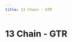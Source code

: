 ```yaml
---
title: 13 Chain - GTR
---
```

<ClientOnly><AssetLoader :reloadOnce="true" />
# 13 Chain - GTR

<br><br><GameSlides :jsonFileToLoad="'gtr/13chain_gtr_nov2.json'" :useRandomSeed="false" :useManualData="false" :replay="true"></GameSlides>

</ClientOnly>
